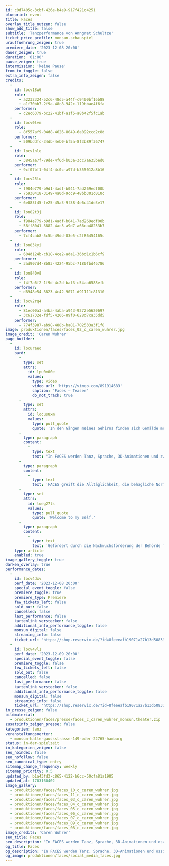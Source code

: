 ```yaml
---
id: c0d7405c-3cbf-426e-b4e9-917f421c4251
blueprint: event
title: Faces
overlay_title_nutzen: false
show_add_title: false
subtitle: 'Tanzperformance von Anngret Schultze'
ticket_price_profile: monsun-schauspiel
urauffuehrung_zeigen: true
premiere_date: '2023-12-08 20:00'
dauer_zeigen: true
duration: '01:00'
pause_zeigen: true
intermission: 'keine Pause'
from_to_toggle: false
extra_info_zeigen: false
credits:
  -
    id: locv18w6
    role:
      - a2232324-52c6-48d5-a44f-c9400bf16b88
      - a1f70bb7-2f9a-48c8-942c-119bbae4f6fa
    performer:
      - c2ec6379-bc22-41bf-a1f5-a8b42f5fc1ab
  -
    id: locv0lvm
    role:
      - 8f557af9-04d8-4626-8049-6a092ccd2c8d
    performer:
      - 509bddfc-34db-4eb0-bf5a-8f3b89f36747
  -
    id: locv1nle
    role:
      - 3845aa7f-79de-4f6d-b03a-3cc7a635bed0
    performer:
      - 9cf07bf1-04f4-4c0c-a97d-b355012a8b16
  -
    id: locv25lu
    role:
      - f984e779-b9d1-4adf-b041-7ad269edf00b
      - 75930418-3149-4a0d-9cc9-48bb301c010c
    performer:
      - 6e083f45-fe25-45a3-9f38-4e6c41de3e17
  -
    id: lon82t3j
    role:
      - f984e779-b9d1-4adf-b041-7ad269edf00b
      - 58ff8041-3882-4ac3-a9d7-a66ca48253b7
    performer:
      - 7cf4cab8-5c5b-49dd-83e5-c2f86454165c
  -
    id: lon83kyi
    role:
      - 604d124b-cb18-4ce2-ada1-36bd1c1b6cf9
    performer:
      - 3ad907d4-8b83-4224-95bc-7180fbd46786
  -
    id: lon840v8
    role:
      - f4f7a6f2-1f9d-4c2d-baf3-c54aa6588efb
    performer:
      - d8948e54-3823-4c42-9071-d91111c81310
  -
    id: locv2rq4
    role:
      - 81ec00a3-a4ba-4aba-a943-9272e5620697
      - 3c61732e-fdf5-4206-89f0-628d7ca35dd5
    performer:
      - 774f3987-ab98-488b-ba81-702533a3f1f8
image: produktionen/faces/faces_02_c_caren_wuhrer.jpg
image_credit: 'Caren Wuhrer'
page_builder:
  -
    id: locuraeo
    bard:
      -
        type: set
        attrs:
          id: lpu0m00e
          values:
            type: video
            video_url: 'https://vimeo.com/891914683'
            caption: 'Faces – Teaser'
            do_not_track: true
      -
        type: set
        attrs:
          id: locus8xm
          values:
            type: pull_quote
            quote: 'In den Gängen meines Gehirns finden sich Gemälde meiner Selbst. Drapiert für einen Blick, der nicht der meine ist. Ich hänge ein Stück Stoff vor sie und male meine Lippen neu, werde Eltern einer weichen Haut, entschuppt und glitschig, gehe durch die Membran meines Körpergrenzenhauses und werfe einen Blick, meinen Blick, vor meine Füße. Groß sehe ich aus. Ein Monument, das ich bewundere. Ich lecke meinen Hautumschlag und zerlege ihn in Pixel. I hack my body into something I desire. An der Spitze meiner Zunge hängt eine Fantasie. Eine Fiktion. In meinen Augen spiegelt sich mein Smartphonescreen, meine Abbilder, my precious little Selfies. Come see me <3'
      -
        type: paragraph
        content:
          -
            type: text
            text: "In FACES werden Tanz, Sprache, 3D-Animationen und zwischen Hyperpop und Techno oszillierende\_ Soundscapes zu einer Performance zum Thema Identität, Digitalität und Konsumierbarkeit verwoben. Eine Tänzerin und ihre digitalen Abbilder treffen aufeinander – die Grenzen zwischen analogem Raum und digitaler Sphäre werden durchlässig. Welche Versionen unseres Selbst finden wir, wenn wir unsere Abbilder jenseits einer Ästhetik, die glatt und konsumierbar ist, gestalten?"
      -
        type: paragraph
        content:
          -
            type: text
            text: 'FACES greift die Alltäglichkeit, die behagliche Normalität im stetigen Betrachten und Produzieren unseres kuratierten Selbst auf. Ein Wechselspiel zwischen Genuss der Selbstinszenierung und Grusel der neoliberalen Ich-Zentriertheit beginnt. Lustvoll wird sich dem betrachtenden Blick unterworfen. Das Gesicht, seit jeher Objekt für Portraits, Selbstportraits und Selfie, wird zum Schauplatz von Identität, Zuschreibung und Veränderung.'
      -
        type: set
        attrs:
          id: loeg27ls
          values:
            type: pull_quote
            quote: 'Welcome to my Self.'
      -
        type: paragraph
        content:
          -
            type: text
            text: 'Gefördert durch die Nachwuchsförderung der Behörde für Kultur und Medien Hamburg, die Hamburgische Kulturstiftung, sowie die Mara und Holger Cassens Stiftung. Unterstützt durch die Probebühne im Gängeviertel.'
    type: article
    enabled: true
image_gallery_toggle: true
darken_overlay: true
performance_dates:
  -
    id: locv4dxv
    perf_date: '2023-12-08 20:00'
    special_event_toggle: false
    premiere_toggle: true
    premiere_type: Premiere
    few_tickets_left: false
    sold_out: false
    cancelled: false
    last_performance: false
    kartenlink_verstecken: false
    additional_info_performance_toggle: false
    monsun_digital: false
    streaming_info: false
    ticket_url: 'https://shop.reservix.de/?id=8feeeafb19071a27b13d5083379d95183e9ab490f2f135faf80b2fecfc1ba00f2aba7ad8945f4a4292549eb86feddc1b&vID=7337&eventGrpID=451903&eventID=2176697'
  -
    id: locv4vl1
    perf_date: '2023-12-09 20:00'
    special_event_toggle: false
    premiere_toggle: false
    few_tickets_left: false
    sold_out: false
    cancelled: false
    last_performance: false
    kartenlink_verstecken: false
    additional_info_performance_toggle: false
    monsun_digital: false
    streaming_info: false
    ticket_url: 'https://shop.reservix.de/?id=8feeeafb19071a27b13d5083379d95183e9ab490f2f135faf80b2fecfc1ba00f2aba7ad8945f4a4292549eb86feddc1b&vID=7337&eventGrpID=451903&eventID=2176698'
in_presse_zeigen: false
bildmaterial:
  - produktionen/faces/presse/faces_c_caren_wuhrer_monsun.theater.zip
zusatsinfo_zeigen_presse: false
kategorien: tanz
veranstaltungsoerter:
  - monsun-halle-gaussstrasse-149-oder-22765-hamburg
status: in-der-spielzeit
in_kategorien_zeigen: false
seo_noindex: false
seo_nofollow: false
seo_canonical_type: entry
sitemap_change_frequency: weekly
sitemap_priority: 0.5
updated_by: b1a43fd3-c865-4122-b6cc-50cfa81a1985
updated_at: 1703160402
image_gallery:
  - produktionen/faces/faces_10_c_caren_wuhrer.jpg
  - produktionen/faces/faces_11_c_caren_wuhrer.jpg
  - produktionen/faces/faces_03_c_caren_wuhrer.jpg
  - produktionen/faces/faces_04_c_caren_wuhrer.jpg
  - produktionen/faces/faces_05_c_caren_wuhrer.jpg
  - produktionen/faces/faces_06_c_caren_wuhrer.jpg
  - produktionen/faces/faces_07_c_caren_wuhrer.jpg
  - produktionen/faces/faces_09_c_caren_wuhrer.jpg
  - produktionen/faces/faces_08_c_caren_wuhrer.jpg
image_credits: 'Caren Wuhrer'
seo_title: Faces
seo_description: "In FACES werden Tanz, Sprache, 3D-Animationen und oszillierende\_Soundscapes zu einer Performance zum Thema Identität, Digitalität und Konsumierbarkeit verwoben."
og_title: Faces
og_description: "In FACES werden Tanz, Sprache, 3D-Animationen und oszillierende\_Soundscapes zu einer Performance zum Thema Identität, Digitalität und Konsumierbarkeit verwoben."
og_image: produktionen/faces/social_media_faces.jpg
---
```

